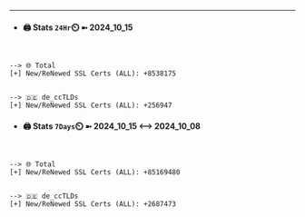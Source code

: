 

---
- #### 🖨️ **Stats** `24Hr`⏲️ ➼ 2024_10_15
```console


--> 🌐 Total
[+] New/ReNewed SSL Certs (ALL): +8538175


--> 🇩🇪 de_ccTLDs
[+] New/ReNewed SSL Certs (ALL): +256947

```

- #### 🖨️ **Stats** `7Days`⏲️ ➼ 2024_10_15 <--> 2024_10_08
```console


--> 🌐 Total
[+] New/ReNewed SSL Certs (ALL): +85169480


--> 🇩🇪 de_ccTLDs
[+] New/ReNewed SSL Certs (ALL): +2687473

```

